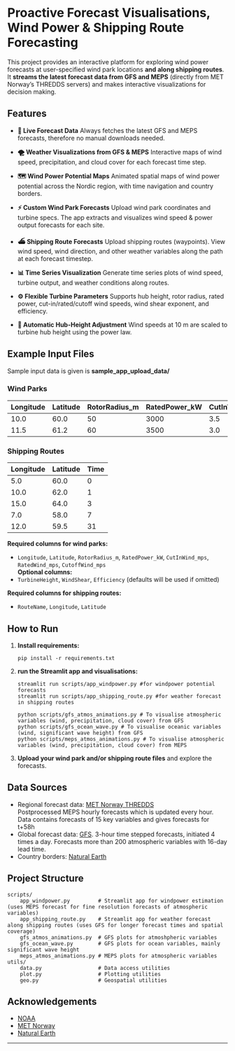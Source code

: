 # Proactive Forecast Visualisations, Wind Power & Shipping Route Forecasting

This project provides an interactive platform for exploring wind power forecasts at user-specified wind park locations **and along shipping routes**.  
It **streams the latest forecast data from GFS and MEPS** (directly from MET Norway’s THREDDS servers) and makes interactive visualizations for decision making.

## Features

- **🚀 Live Forecast Data** 
Always fetches the latest GFS and MEPS forecasts, therefore no manual downloads needed.

- **🌪️ Weather Visualizations from GFS & MEPS** 
Interactive maps of wind speed, precipitation, and cloud cover for each forecast time step.

- **🗺️ Wind Power Potential Maps** 
Animated spatial maps of wind power potential across the Nordic region, with time navigation and country borders.

- **⚡ Custom Wind Park Forecasts** 
Upload wind park coordinates and turbine specs. The app extracts and visualizes wind speed & power output forecasts for each site.

- **⛴️ Shipping Route Forecasts** 
Upload shipping routes (waypoints). View wind speed, wind direction, and other weather variables along the path at each forecast timestep.

- **📊 Time Series Visualization** 
Generate time series plots of wind speed, turbine output, and weather conditions along routes.

- **⚙️ Flexible Turbine Parameters** 
Supports hub height, rotor radius, rated power, cut-in/rated/cutoff wind speeds, wind shear exponent, and efficiency.

- **📏 Automatic Hub-Height Adjustment** 
Wind speeds at 10 m are scaled to turbine hub height using the power law.


## Example Input Files
Sample input data is given is **sample_app_upload_data/**
### Wind Parks

| Longitude | Latitude | RotorRadius_m | RatedPower_kW | CutInWind_mps | RatedWind_mps | CutoffWind_mps | TurbineHeight | WindShear | Efficiency |
|-----------|----------|---------------|---------------|---------------|---------------|----------------|---------------|-----------|------------|
| 10.0      | 60.0     | 50            | 3000          | 3.5           | 12.0          | 25.0           | 100           | 0.14      | 0.45       |
| 11.5      | 61.2     | 60            | 3500          | 3.0           | 11.5          | 25.0           | 120           | 0.16      | 0.44       |

### Shipping Routes

| Longitude | Latitude | Time |
|-----------|----------|------|
| 5.0       | 60.0     | 0    |
| 10.0      | 62.0     | 1    |
| 15.0      | 64.0     | 3    |
| 7.0       | 58.0     | 7    |
| 12.0      | 59.5     | 31   |

**Required columns for wind parks:**  
- `Longitude`, `Latitude`, `RotorRadius_m`, `RatedPower_kW`, `CutInWind_mps`, `RatedWind_mps`, `CutoffWind_mps`  
**Optional columns:**  
- `TurbineHeight`, `WindShear`, `Efficiency` (defaults will be used if omitted)

**Required columns for shipping routes:**  
- `RouteName`, `Longitude`, `Latitude`

## How to Run

1. **Install requirements:**  
   ```
   pip install -r requirements.txt
   ```

2. **run the Streamlit app and visualisations:**  
   ```
   streamlit run scripts/app_windpower.py #for windpower potential forecasts
   streamlit run scripts/app_shipping_route.py #for weather forecast in shipping routes

   python scripts/gfs_atmos_animations.py # To visualise atmospheric variables (wind, precipitation, cloud cover) from GFS
   python scripts/gfs_ocean_wave.py # To visualise oceanic variables (wind, significant wave height) from GFS
   python scripts/meps_atmos_animations.py # To visualise atmospheric variables (wind, precipitation, cloud cover) from MEPS
   ```

3. **Upload your wind park and/or shipping route files** and explore the forecasts. 

## Data Sources

- Regional forecast data: [MET Norway THREDDS](https://thredds.met.no/thredds/catalog.html)  
  Postprocessed MEPS hourly forecasts which is updated every hour. Data contains forecasts of 15 key variables and gives forecasts for t+58h
- Global forecast data: [GFS](https://nomads.ncep.noaa.gov/). 3-hour time stepped forecasts, initiated 4 times a day. Forecasts more than 200 atmospheric variables with 16-day lead time.
- Country borders: [Natural Earth](https://www.naturalearthdata.com/)

## Project Structure

```
scripts/
    app_windpower.py         # Streamlit app for windpower estimation (uses MEPS forecast for fine resolution forecasts of atmospheric variables)
    app_shipping_route.py    # Streamlit app for weather forecast along shipping routes (uses GFS for longer forecast times and spatial coverage) 
    gfs_atmos_animations.py  # GFS plots for atmoshpheric variables
    gfs_ocean_wave.py        # GFS plots for ocean variables, mainly significant wave height
    meps_atmos_animations.py # MEPS plots for atmospheric variables
utils/
    data.py                  # Data access utilities
    plot.py                  # Plotting utilities
    geo.py                   # Geospatial utilities
```

## Acknowledgements
- [NOAA](https://nomads.ncep.noaa.gov/)
- [MET Norway](https://www.met.no/)
- [Natural Earth](https://www.naturalearthdata.com/)

---

